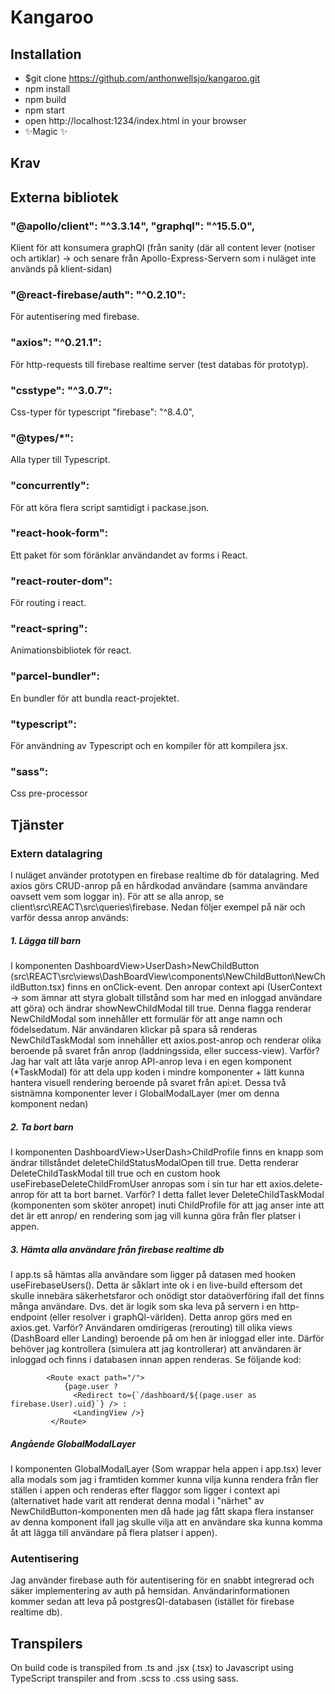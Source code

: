 # Kangaroo
## Installation

- $git clone https://github.com/anthonwellsjo/kangaroo.git
- npm install
- npm build
- npm start
- open http://localhost:1234/index.html in your browser
- ✨Magic ✨

## Krav

## Externa bibliotek

### "@apollo/client": "^3.3.14", "graphql": "^15.5.0",
Klient för att konsumera graphQl (från sanity (där all content lever (notiser och artiklar) -> och senare från Apollo-Express-Servern som i nuläget inte används på klient-sidan)
### "@react-firebase/auth": "^0.2.10":
För autentisering med firebase.
### "axios": "^0.21.1":
För http-requests till firebase realtime server (test databas för prototyp).
### "csstype": "^3.0.7":
Css-typer för typescript
    "firebase": "^8.4.0",
### "@types/*":
Alla typer till Typescript.
### "concurrently":
För att köra flera script samtidigt i packase.json.
### "react-hook-form":
Ett paket för som föränklar användandet av forms i React.
### "react-router-dom":
För routing i react.
### "react-spring": 
Animationsbibliotek för react.
### "parcel-bundler":
En bundler för att bundla react-projektet.
### "typescript":
För användning av Typescript och en kompiler för att kompilera jsx.
### "sass":
Css pre-processor
    
## Tjänster
### Extern datalagring
I nuläget använder prototypen en firebase realtime db för datalagring. Med axios görs CRUD-anrop på en hårdkodad användare (samma användare oavsett vem som loggar in). För att se alla anrop, se client\src\REACT\src\queries\firebase\. Nedan följer exempel på när och varför dessa anrop används:

##### 1. Lägga till barn
I komponenten DashboardView>UserDash>NewChildButton (src\REACT\src\views\DashBoardView\components\NewChildButton\NewChildButton.tsx) finns en onClick-event. Den anropar context api (UserContext -> som ämnar att styra globalt tillstånd som har med en inloggad användare att göra) och ändrar showNewChildModal till true. Denna flagga renderar NewChildModal som innehåller ett formulär för att ange namn och födelsedatum. När användaren klickar på spara så renderas NewChildTaskModal som  innehåller ett axios.post-anrop och renderar olika beroende på svaret från anrop (laddningssida, eller success-view). 
Varför? Jag har valt att låta varje anrop API-anrop leva i en egen komponent (*TaskModal) för att dela upp koden i mindre komponenter + lätt kunna hantera visuell rendering beroende på svaret från api:et.
Dessa två sistnämna komponenter lever i GlobalModalLayer (mer om denna komponent nedan)

##### 2. Ta bort barn
I komponenten DashboardView>UserDash>ChildProfile finns en knapp som ändrar tillståndet deleteChildStatusModalOpen till true. Detta renderar DeleteChildTaskModal till true och en custom hook useFirebaseDeleteChildFromUser anropas som i sin tur har ett axios.delete-anrop för att ta bort barnet. 
Varför? I detta fallet lever DeleteChildTaskModal (komponenten som sköter anropet) inuti ChildProfile för att jag anser inte att det är ett anrop/ en rendering som jag vill kunna göra från fler platser i appen.

##### 3. Hämta alla användare från firebase realtime db
I app.ts så hämtas alla användare som ligger på datasen med hooken useFirebaseUsers().  Detta är såklart inte ok i en live-build eftersom det skulle innebära säkerhetsfaror och onödigt stor dataöverföring ifall det finns många användare. Dvs. det är logik som ska leva på servern i en http-endpoint (eller resolver i graphQl-världen). Detta anrop görs med en axios.get. 
Varför? Användaren omdirigeras (rerouting) till olika views (DashBoard eller Landing) beroende på om hen är inloggad eller inte. Därför behöver jag kontrollera (simulera att jag kontrollerar) att användaren är inloggad och finns i databasen innan appen renderas. Se följande kod:
``` 
        <Route exact path="/">
            {page.user ?
              <Redirect to={`/dashboard/${(page.user as firebase.User).uid}`} /> :
              <LandingView />}
         </Route>
```

##### Angående GlobalModalLayer
I komponenten GlobalModalLayer (Som wrappar hela appen i app.tsx) lever alla modals som jag i framtiden kommer kunna vilja kunna rendera från fler ställen i appen och renderas efter flaggor som ligger i context api (alternativet hade varit att renderat denna modal i "närhet" av NewChildButton-komponenten men då hade jag fått skapa flera instanser av denna komponent ifall jag skulle vilja att en användare ska kunna komma åt att lägga till användare på flera platser i appen).



### Autentisering
Jag använder firebase auth för autentisering för en snabbt integrerad och säker implementering av auth på hemsidan. Användarinformationen kommer sedan att leva på postgresQl-databasen (istället för firebase realtime db).


## Transpilers
On build code is transpiled from .ts and .jsx (.tsx) to Javascript using TypeScript transpiler
and from .scss to .css using sass.
